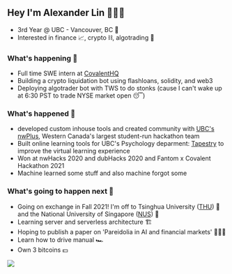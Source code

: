 ## Hey I'm Alexander Lin 👨🏽‍💻 

* 3rd Year @ UBC - Vancouver, BC 🌇
* Interested in finance 📈, crypto ⛓️, algotrading 🤖

### What's happening 👋 
* Full time SWE intern at [CovalentHQ](https://www.covalenthq.com/)
* Building a crypto liquidation bot using flashloans, solidity, and web3 
* Deploying algotrader bot with TWS to do stonks (cause I can't wake up at 6:30 PST to trade NYSE market open 😴)


### What's happened 📕
* developed custom inhouse tools and created community with [UBC's nwPlus](https://www.nwplus.io/), Western Canada's largest student-run hackathon team
* Built online learning tools for UBC's Psychology deparment: [Tapestry](https://tapestry-tool.com/) to improve the virtual learning experience
* Won at nwHacks 2020 and dubHacks 2020 and Fantom x Covalent Hackathon 2021
* Machine learned some stuff and also machine forgot some 

### What's going to happen next 🚀
* Going on exchange in Fall 2021! I'm off to Tsinghua University ([THU](https://www.tsinghua.edu.cn/en/index.htm)) 🌁 and the National University of Singapore ([NUS](https://www.nus.edu.sg/)) 🌆
* Learning server and serverless architecture 🏗️
* Hoping to publish a paper on 'Pareidolia in AI and financial markets' 👨🏻‍🔬
* Learn how to drive manual 🏎️
* Own 3 bitcoins 💵

<img src="https://media.giphy.com/media/zOvBKUUEERdNm/source.gif" />
